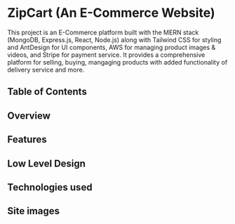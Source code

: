 
# ZipCart (An E-Commerce Website)
This project is an E-Commerce platform built with the MERN stack (MongoDB, Express.js, React, Node.js) along with Tailwind CSS for styling and AntDesign for UI components, AWS for managing product images & videos, and Stripe for payment service. It provides a comprehensive platform for selling, buying, mangaging products with added functionality of delivery service and more.
## Table of Contents

## Overview

## Features

## Low Level Design

## Technologies used

## Site images

